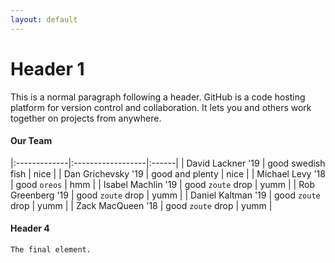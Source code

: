 ```yaml
---
layout: default
---
```


# [](#header-1)Header 1

This is a normal paragraph following a header. GitHub is a code hosting platform for version control and collaboration. It lets you and others work together on projects from anywhere.

#### [](#header-4)Our Team

|:-------------|:------------------|:------|
| David Lackner  '19  | good swedish fish | nice  |
| Dan Grichevsky '19  | good and plenty   | nice  |
| Michael Levy   '18  | good `oreos`      | hmm   |
| Isabel Machlin '19  | good `zoute` drop | yumm  |
| Rob Greenberg  '19  | good `zoute` drop | yumm  |
| Daniel Kaltman '19  | good `zoute` drop | yumm  |
| Zack MacQueen  '18  | good `zoute` drop | yumm  |

#### [](#header-4)Header 4

```
The final element.
```
